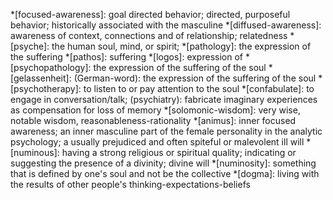 <!-- <center>
??? warning "i'm kinda dumb, jk i'm very dumb"
</center> -->



*[focused-awareness]: goal directed behavior; directed, purposeful behavior; historically associated with the masculine
*[diffused-awareness]: awareness of context, connections and of relationship; relatedness
*[psyche]: the human soul, mind, or spirit;
*[pathology]: the expression of the suffering
*[pathos]: suffering
*[logos]: expression of 
*[psychopathology]: the expression of the suffering of the soul
*[gelassenheit]: (German-word): the expression of the suffering of the soul
*[psychotherapy]: to listen to or pay attention to the soul
*[confabulate]: to engage in conversation/talk; (psychiatry): fabricate imaginary experiences as compensation for loss of memory
*[solomonic-wisdom]: very wise, notable wisdom, reasonableness-rationality
*[animus]: inner focused awareness; an inner masculine part of the female personality in the analytic psychology; a usually prejudiced and often spiteful or malevolent ill will
*[numinous]: having a strong religious or spiritual quality; indicating or suggesting the presence of a divinity; divine will
*[numinosity]: something that is defined by one's soul and not be the collective
*[dogma]: living with the results of other people's thinking-expectations-beliefs




<!-- > **psyche**: the human soul, mind, or spirit;  -->

<!-- --- -->

<!-- > **focused-awareness**: goal directed behavior; directed, purposeful behavior; historically associated with the masculine

--- -->

<!-- > **diffused-awareness**: awareness of context, connections and of relationship; relatedness

--- -->

<!-- > **pathology (pathos + logos)**: the expression of the suffering   
>>- *pathos (greek)*: suffering
>>- *logos (greek)*: expression of   

--- -->

<!-- > **psychopathology**: the expression of the suffering of the soul

--- -->

<!-- > **gelassenheit**: serenity; the condition of having let go, to let be

--- -->

<!-- > **solomonic-wisdom**: very wise, notable wisdom, reasonableness-rationality

--- -->

<!-- > **psychotherapy**: to listen to or pay attention to the soul

---  -->

<!-- > **confabulate**: to engage in conversation/talk; (psychiatry): fabricate imaginary experiences as compensation for loss of memory

--- -->


